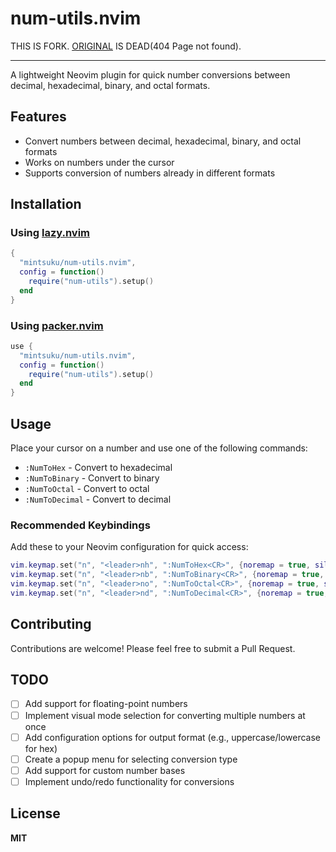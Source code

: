 # num-utils.nvim

THIS IS FORK.
[ORIGINAL](https://github.com/mintsuku/num-utils.nvim) IS DEAD(404 Page not found).

---

A lightweight Neovim plugin for quick number conversions between decimal, hexadecimal, binary, and octal formats.

## Features

- Convert numbers between decimal, hexadecimal, binary, and octal formats
- Works on numbers under the cursor
- Supports conversion of numbers already in different formats

## Installation

### Using [lazy.nvim](https://github.com/folke/lazy.nvim)

```lua
{
  "mintsuku/num-utils.nvim",
  config = function()
    require("num-utils").setup()
  end
}
```

### Using [packer.nvim](https://github.com/wbthomason/packer.nvim)

```lua
use {
  "mintsuku/num-utils.nvim",
  config = function()
    require("num-utils").setup()
  end
}
```

## Usage

Place your cursor on a number and use one of the following commands:

- `:NumToHex` - Convert to hexadecimal
- `:NumToBinary` - Convert to binary
- `:NumToOctal` - Convert to octal
- `:NumToDecimal` - Convert to decimal

### Recommended Keybindings

Add these to your Neovim configuration for quick access:

```lua
vim.keymap.set("n", "<leader>nh", ":NumToHex<CR>", {noremap = true, silent = true})
vim.keymap.set("n", "<leader>nb", ":NumToBinary<CR>", {noremap = true, silent = true})
vim.keymap.set("n", "<leader>no", ":NumToOctal<CR>", {noremap = true, silent = true})
vim.keymap.set("n", "<leader>nd", ":NumToDecimal<CR>", {noremap = true, silent = true})
```

## Contributing

Contributions are welcome! Please feel free to submit a Pull Request.

## TODO

- [ ] Add support for floating-point numbers
- [ ] Implement visual mode selection for converting multiple numbers at once
- [ ] Add configuration options for output format (e.g., uppercase/lowercase for hex)
- [ ] Create a popup menu for selecting conversion type
- [ ] Add support for custom number bases
- [ ] Implement undo/redo functionality for conversions

## License

**MIT**
